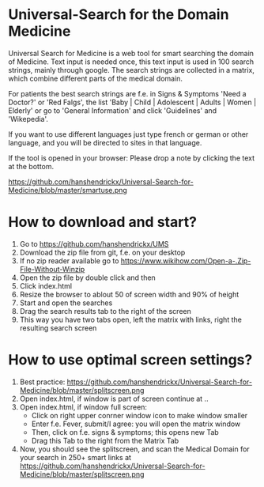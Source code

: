 # Universal-Search for the Domain Medicine
Universal Search for Medicine is a web tool for smart searching the domain of Medicine. 
Text input is needed once, this text input is used in 100 search strings, mainly
through google. The search strings are collected in a matrix, which combine different
parts of the medical domain.

For patients the best search strings are f.e. in Signs & Symptoms 'Need a Doctor?' or
'Red Falgs', the list 'Baby | Child | Adolescent | Adults | Women | Elderly' or 
go to 'General Information' and click 'Guidelines' and 'Wikepedia'.

If you want to use different languages just type french or german or other language,
and you will be directed to sites in that language.

If the tool is opened in your browser: Please drop a note by clicking the text at the bottom.

https://github.com/hanshendrickx/Universal-Search-for-Medicine/blob/master/smartuse.png

# How to download and start?
1. Go to https://github.com/hanshendrickx/UMS
2. Download the zip file from git, f.e. on your desktop
3. If no zip reader available go to https://www.wikihow.com/Open-a-.Zip-File-Without-Winzip
4. Open the zip file by double click and then
5. Click index.html
6. Resize the browser to ablout 50 of screen width and 90% of height
7. Start and open the searches
8. Drag the search results tab to the right of the screen
9. This way you have two tabs open, left the matrix with links, right the resulting search screen


# How to use optimal screen settings?
1. Best practice: https://github.com/hanshendrickx/Universal-Search-for-Medicine/blob/master/splitscreen.png
2. Open index.html, if window is part of screen continue at ..
3. Open index.html, if window full screen:
    - Click on right upper conrner window icon to make window smaller
    - Enter f.e. Fever, submit/I agree: you will open the matrix window
    - Then, click on f.e. signs & symptoms; this opens new Tab
    - Drag this Tab to the right from the Matrix Tab
4. Now, you should see the splitscreen, and scan the Medical Domain for your search in 250+ smart links 
at https://github.com/hanshendrickx/Universal-Search-for-Medicine/blob/master/splitscreen.png
    
